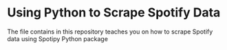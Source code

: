 # Using Python to Scrape Spotify Data

The file contains in this repository teaches you on how to scrape Spotify data using Spotipy Python package
